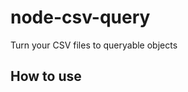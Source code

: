 node-csv-query
==============

Turn your CSV files to queryable objects 


## How to use

```javascript
```
